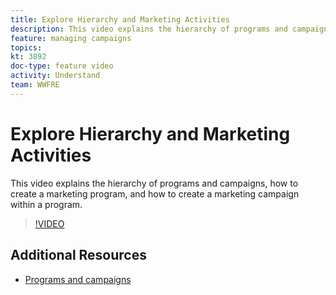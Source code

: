 ```yaml
---
title: Explore Hierarchy and Marketing Activities
description: This video explains the hierarchy of programs and campaigns in Adobe Campaign Standard (ACS), how to create a marketing program, and how to create a marketing campaign within a program.
feature: managing campaigns
topics: 
kt: 3892
doc-type: feature video
activity: Understand
team: WWFRE
---
```


# Explore Hierarchy and Marketing Activities

 This video explains the hierarchy of programs and campaigns, how to create a marketing program, and how to create a marketing campaign within a program.

>[!VIDEO](https://video.tv.adobe.com/v/18465?quality=12)

## Additional Resources

* [Programs and campaigns](https://docs.adobe.com/content/help/en/campaign-standard/using/getting-started/marketing-plans/programs-and-campaigns.html)
